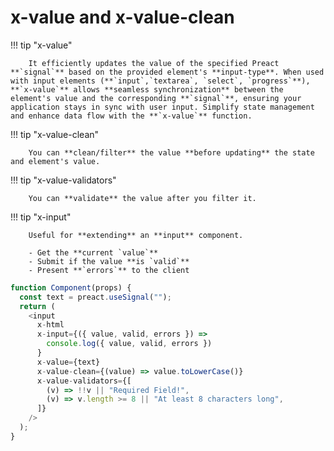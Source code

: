 # **x-value** and **x-value-clean**

!!! tip "x-value"

        It efficiently updates the value of the specified Preact **`signal`** based on the provided element's **input-type**. When used with input elements (**`input`,`textarea`, `select`, `progress`**), **`x-value`** allows **seamless synchronization** between the element's value and the corresponding **`signal`**, ensuring your application stays in sync with user input. Simplify state management and enhance data flow with the **`x-value`** function.

!!! tip "x-value-clean"

        You can **clean/filter** the value **before updating** the state and element's value.

!!! tip "x-value-validators"

        You can **validate** the value after you filter it.

!!! tip "x-input"

        Useful for **extending** an **input** component.

        - Get the **current `value`**
        - Submit if the value **is `valid`**
        - Present **`errors`** to the client

```js
function Component(props) {
  const text = preact.useSignal("");
  return (
    <input
      x-html
      x-input={({ value, valid, errors }) =>
        console.log({ value, valid, errors })
      }
      x-value={text}
      x-value-clean={(value) => value.toLowerCase()}
      x-value-validators={[
        (v) => !!v || "Required Field!",
        (v) => v.length >= 8 || "At least 8 characters long",
      ]}
    />
  );
}
```
